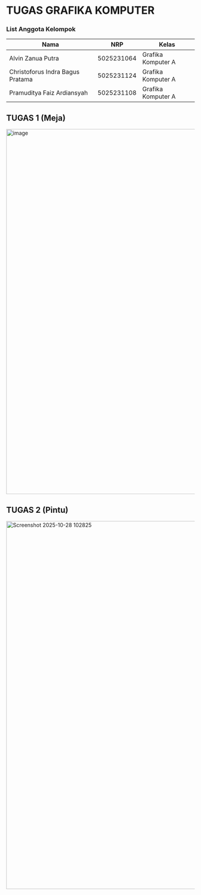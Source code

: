 # TUGAS GRAFIKA KOMPUTER 

### List Anggota Kelompok

| Nama                             | NRP        | Kelas              |
| -------------------------------- | ---------- | ------------------ |
| Alvin Zanua Putra                | 5025231064 | Grafika Komputer A |
| Christoforus Indra Bagus Pratama | 5025231124 | Grafika Komputer A |
| Pramuditya Faiz Ardiansyah       | 5025231108 | Grafika Komputer A |

## TUGAS 1 (Meja)
<img width="1022" height="975" alt="image" src="https://github.com/user-attachments/assets/f635d8f6-3154-4e7f-99bc-fe75bf518a81" />

## TUGAS 2 (Pintu)
<img width="1891" height="983" alt="Screenshot 2025-10-28 102825" src="https://github.com/user-attachments/assets/6876045f-0ff0-47a4-b146-2efc0432b272" />
